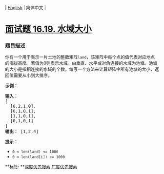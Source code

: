 | [English](README_EN.md) | 简体中文 |

# [面试题 16.19. 水域大小](https://leetcode-cn.com/problems/pond-sizes-lcci)
 ### 题目描述
<p>你有一个用于表示一片土地的整数矩阵<code>land</code>，该矩阵中每个点的值代表对应地点的海拔高度。若值为0则表示水域。由垂直、水平或对角连接的水域为池塘。池塘的大小是指相连接的水域的个数。编写一个方法来计算矩阵中所有池塘的大小，返回值需要从小到大排序。</p>
<p><strong>示例：</strong></p>
<pre><strong>输入：</strong>
[
  [0,2,1,0],
  [0,1,0,1],
  [1,1,0,1],
  [0,1,0,1]
]
<strong>输出：</strong> [1,2,4]
</pre>
<p><strong>提示：</strong></p>
<ul>
<li><code>0 < len(land) <= 1000</code></li>
<li><code>0 < len(land[i]) <= 1000</code></li>
</ul>

**标签:	**[深度优先搜索](https://leetcode-cn.com/tag/depth-first-search) [广度优先搜索](https://leetcode-cn.com/tag/breadth-first-search) 